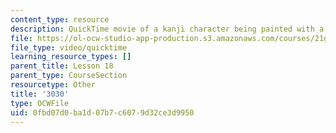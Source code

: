 ```yaml
---
content_type: resource
description: QuickTime movie of a kanji character being painted with a brush.
file: https://ol-ocw-studio-app-production.s3.amazonaws.com/courses/21g-504-japanese-iv-spring-2009/0fbd07d0ba1d07b7c6079d32ce3d9950_3030.mov
file_type: video/quicktime
learning_resource_types: []
parent_title: Lesson 18
parent_type: CourseSection
resourcetype: Other
title: '3030'
type: OCWFile
uid: 0fbd07d0-ba1d-07b7-c607-9d32ce3d9950
---
```

